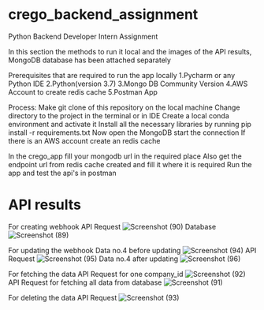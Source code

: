 # crego_backend_assignment
Python Backend Developer Intern Assignment

In this section the methods to run it local and the images of the API results, MongoDB database has been attached separately

Prerequisites that are required to run the app locally
1.Pycharm or any Python IDE
2.Python(version 3.7)
3.Mongo DB Community Version
4.AWS Account to create redis cache
5.Postman App

Process:
Make git clone of this repository on the local machine
Change directory to the project in the terminal or in IDE
Create a local conda environment and activate it
Install all the necessary libraries by running pip install -r requirements.txt
Now open the MongoDB start the connection
If there is an AWS account create an redis cache

In the crego_app fill your mongodb url in the required place
Also get the endpoint url from redis cache created and fill it where it is required
Run the app and test the api's in postman

# API results

For creating webhook
API Request
![Screenshot (90)](https://github.com/Nikhilkrishna98/crego_backend_assignment/assets/45559705/2e00faed-e006-4fa1-be99-bef3f67e983c)
Database
![Screenshot (89)](https://github.com/Nikhilkrishna98/crego_backend_assignment/assets/45559705/1e75b34d-49de-44a7-8097-58d4cf26400f)

For updating the webhook
Data no.4 before updating
![Screenshot (94)](https://github.com/Nikhilkrishna98/crego_backend_assignment/assets/45559705/76d23e06-bcc6-45e5-a63c-1023985a4569)
API Request
![Screenshot (95)](https://github.com/Nikhilkrishna98/crego_backend_assignment/assets/45559705/abbcf994-71b1-43b4-8c4f-351247df5398)
Data no.4 after updating
![Screenshot (96)](https://github.com/Nikhilkrishna98/crego_backend_assignment/assets/45559705/76a53d89-08b1-478e-b178-ef09af299a03)

For fetching the data
API Request for one company_id
![Screenshot (92)](https://github.com/Nikhilkrishna98/crego_backend_assignment/assets/45559705/6c897568-a6a3-4d7e-8941-2dccbff0a27f)
API Request for fetching all data from database
![Screenshot (91)](https://github.com/Nikhilkrishna98/crego_backend_assignment/assets/45559705/57d8404d-48b0-48bb-8120-fb4cfa6e8ec9)

For deleting the data
API Request
![Screenshot (93)](https://github.com/Nikhilkrishna98/crego_backend_assignment/assets/45559705/aa1fc117-9c03-418e-b5c0-f64289b3a155)












